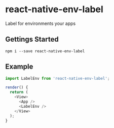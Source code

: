# react-native-env-label
Label for environments your apps

## Gettings Started
```
npm i --save react-native-env-label
```

## Example

```js
import LabelEnv from 'react-native-env-label';

render() {
  return (
    <View>
      <App />
      <LabelEnv />
    </View>
  );
}
```